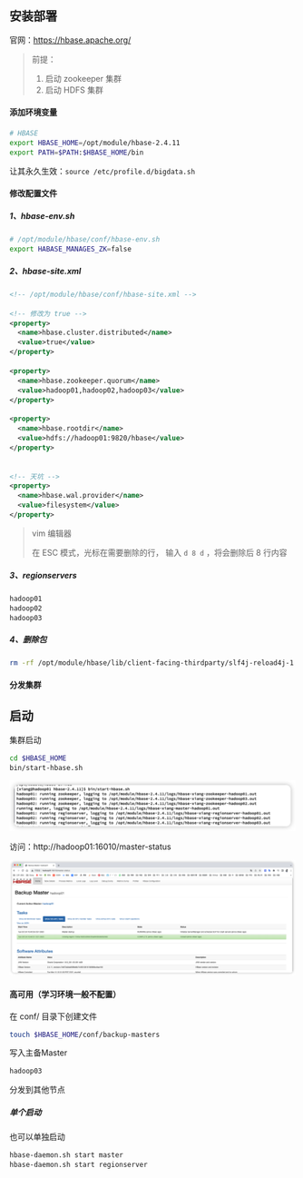 ##  安装部署

官网：https://hbase.apache.org/

> 前提：
>
> 1. 启动 zookeeper 集群
> 2. 启动 HDFS 集群

#### 添加环境变量

```sh
# HBASE
export HBASE_HOME=/opt/module/hbase-2.4.11
export PATH=$PATH:$HBASE_HOME/bin
```

让其永久生效：`source /etc/profile.d/bigdata.sh `

#### 修改配置文件

##### 1、hbase-env.sh

```sh
# /opt/module/hbase/conf/hbase-env.sh
export HABASE_MANAGES_ZK=false
```

##### 2、hbase-site.xml

```xml
<!-- /opt/module/hbase/conf/hbase-site.xml -->

<!-- 修改为 true -->
<property>
  <name>hbase.cluster.distributed</name>
  <value>true</value>
</property>

<property>
  <name>hbase.zookeeper.quorum</name>
  <value>hadoop01,hadoop02,hadoop03</value>
</property>

<property>
  <name>hbase.rootdir</name>
  <value>hdfs://hadoop01:9820/hbase</value>
</property>


<!-- 天坑 -->
<property>
  <name>hbase.wal.provider</name>
  <value>filesystem</value>
</property>
```

> vim 编辑器
>
> 在 ESC 模式，光标在需要删除的行， 输入 `d 8 d` ，将会删除后 8 行内容

##### 3、regionservers

```sh
hadoop01
hadoop02
hadoop03
```

##### 4、删除包

```sh
rm -rf /opt/module/hbase/lib/client-facing-thirdparty/slf4j-reload4j-1.7.33.jar
```

#### 分发集群



## 启动

集群启动

```sh
cd $HBASE_HOME
bin/start-hbase.sh
```

![image-20231024164405911](images/1%E3%80%81%E9%83%A8%E7%BD%B2%E5%88%9B%E5%BB%BA/image-20231024164405911.png)

访问：http://hadoop01:16010/master-status

![image-20231024164442225](images/1%E3%80%81%E9%83%A8%E7%BD%B2%E5%88%9B%E5%BB%BA/image-20231024164442225.png)

#### 高可用（学习环境一般不配置）

在 conf/ 目录下创建文件

```sh
touch $HBASE_HOME/conf/backup-masters
```

写入主备Master

```sh
hadoop03
```

分发到其他节点





##### 单个启动

也可以单独启动

```sh
hbase-daemon.sh start master
hbase-daemon.sh start regionserver
```



